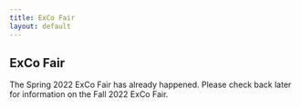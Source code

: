 ```yaml
---
title: ExCo Fair
layout: default
---
```

## ExCo Fair

<p>The Spring 2022 ExCo Fair has already happened. Please check back later for information on the Fall 2022 ExCo Fair. </p>  
